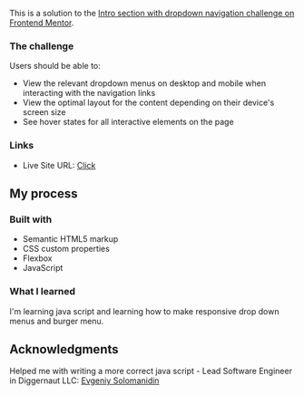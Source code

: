 This is a solution to the [Intro section with dropdown navigation challenge on Frontend Mentor](https://www.frontendmentor.io/challenges/intro-section-with-dropdown-navigation-ryaPetHE5).

### The challenge

Users should be able to:

- View the relevant dropdown menus on desktop and mobile when interacting with the navigation links
- View the optimal layout for the content depending on their device's screen size
- See hover states for all interactive elements on the page

### Links

- Live Site URL: [Click](https://evgiss.github.io/intro-section-with-dropdown-navigation-main/)

## My process

### Built with

- Semantic HTML5 markup
- CSS custom properties
- Flexbox
- JavaScript

### What I learned

I'm learning java script and learning how to make responsive drop down menus and burger menu.

## Acknowledgments

Helped me with writing a more correct java script - Lead Software Engineer in Diggernaut LLC: [Evgeniy Solomanidin](https://www.linkedin.com/in/evgeniy-solomanidin/)
